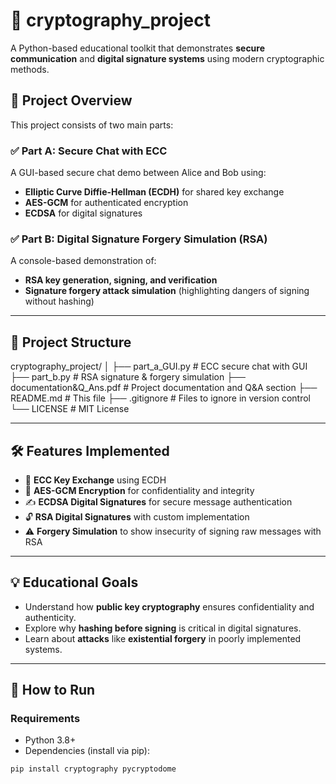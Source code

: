 # 🔐 cryptography_project

A Python-based educational toolkit that demonstrates **secure communication** and **digital signature systems** using modern cryptographic methods.

## 🧠 Project Overview

This project consists of two main parts:

### ✅ Part A: Secure Chat with ECC
A GUI-based secure chat demo between Alice and Bob using:
- **Elliptic Curve Diffie-Hellman (ECDH)** for shared key exchange
- **AES-GCM** for authenticated encryption
- **ECDSA** for digital signatures

### ✅ Part B: Digital Signature Forgery Simulation (RSA)
A console-based demonstration of:
- **RSA key generation, signing, and verification**
- **Signature forgery attack simulation** (highlighting dangers of signing without hashing)

---

## 📁 Project Structure

cryptography_project/
│
├── part_a_GUI.py # ECC secure chat with GUI
├── part_b.py # RSA signature & forgery simulation
├── documentation&Q_Ans.pdf # Project documentation and Q&A section
├── README.md # This file
├── .gitignore # Files to ignore in version control
└── LICENSE # MIT License



---

## 🛠 Features Implemented

- 🔐 **ECC Key Exchange** using ECDH
- 🔏 **AES-GCM Encryption** for confidentiality and integrity
- ✍️ **ECDSA Digital Signatures** for secure message authentication
- 🔓 **RSA Digital Signatures** with custom implementation
- ⚠️ **Forgery Simulation** to show insecurity of signing raw messages with RSA

---

## 💡 Educational Goals

- Understand how **public key cryptography** ensures confidentiality and authenticity.
- Explore why **hashing before signing** is critical in digital signatures.
- Learn about **attacks** like **existential forgery** in poorly implemented systems.

---

## 🚀 How to Run

### Requirements
- Python 3.8+
- Dependencies (install via pip):
```bash
pip install cryptography pycryptodome
